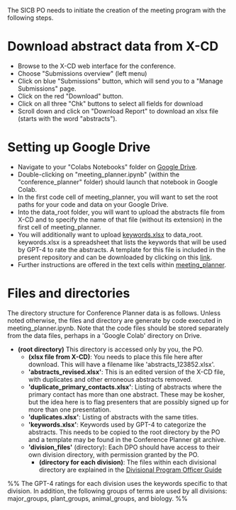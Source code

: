The SICB PO needs to initiate the creation of the meeting program with the following steps.

# Download abstract data from X-CD

- Browse to the X-CD web interface for the conference.
- Choose "Submissions overview" (left menu)
- Click on blue "Submissions" button, which will send you to a "Manage Submissions" page.
- Click on the red "Download" button.
- Click on all three "Chk" buttons to select all fields for download
- Scroll down and click on "Download Report" to download an xlsx file (starts with the word "abstracts").

# Setting up Google Drive

- Navigate to your "Colabs Notebooks" folder on [Google Drive](https://drive.google.com).
- Double-clicking on "meeting_planner.ipynb" (within the "conference_planner" folder) should launch that notebook in Google Colab.
- In the first code cell of meeting_planner, you will want to set the root paths for your code and data on your Google Drive. 
- Into the data_root folder, you will want to upload the abstracts file from X-CD and to specify the name of that file (without its extension) in the first cell of meeting_planner.
- You will additionally want to upload [keywords.xlsx](https://github.com/mmchenry/conference_planner/blob/main/keywords.xlsx) to data_root. keywords.xlsx is a spreadsheet that lists the keywords that will be used by GPT-4 to rate the abstracts. A template for this file is included in the present repository and can be downloaded by clicking on this [link](https://github.com/mmchenry/conference_planner/blob/main/keywords.xlsx). 
- Further instructions are offered in the text cells within [meeting_planner](meeting_planner.ipynb).

# Files and directories

The directory structure for Conference Planner data is as follows. Unless noted otherwise, the files and directory are generate by code executed in meeting_planner.ipynb. Note that the code files should be stored separately from the data files, perhaps in a 'Google Colab' directory on Drive. 

- **(root directory)** This directory is accessed only by you, the PO. 
	- **(xlsx file from X-CD)**: You needs to place this file here after download. This will have a filename like 'abstracts_123852.xlsx'.
	- **'abstracts_revised.xlsx'**: This is an edited version of the X-CD file, with duplicates and other erroneous abstracts removed.
	- **'duplicate_primary_contacts.xlsx'**: Listing of abstracts where the primary contact has more than one abstract. These may be kosher, but the idea here is to flag presenters that are possibly signed up for more than one presentation. 
	- **'duplicates.xlsx'**: Listing of abstracts with the same titles. 
	- **'keywords.xlsx'**: Keywords used by GPT-4 to categorize the abstracts. This needs to be copied to the root directory by the PO and a template may be found in the Conference Planner git archive. 
	- **'division_files'** (directory):  Each DPO should have access to their own division directory, with permission granted by the PO.
		- **(directory for each division)**: The files within each divisional directory are explained in the [Divisional Program Officer Guide](Divisional_Program_Officer_guide.md)
			

%% The GPT-4 ratings for each division uses the keywords specific to that division. In addition, the following groups of terms are used by all divisions: major_groups, plant_groups, animal_groups, and biology.  %%